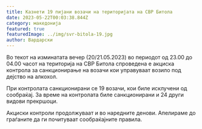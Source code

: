 ```yaml
---
title: Казнети 19 пијани возачи на територијата на СВР Битола
date: 2023-05-22T00:03:38.844Z
category: македонија
featured: true
featuredImage: ../img/svr-bitola-19.jpg
author: Вардарски
---
```

<!--StartFragment-->

Во текот на изминатата вечер (20/21.05.2023) во периодот од 23.00 до 04.00 часот на територија на СВР Битола спроведена е акциска контрола за санкционирање на возачи кои управуваат возило под дејство на алкохол.

При контролата санкционирани се 19 возачи, кои биле исклучени од сообраќај. За време на контролата биле санкционирани и 24 други видови прекршоци.

Акциски контроли продолжуваат и во наредните денови. Апелираме до граѓаните да ги почитуваат сообраќајните правила.

<!--EndFragment-->